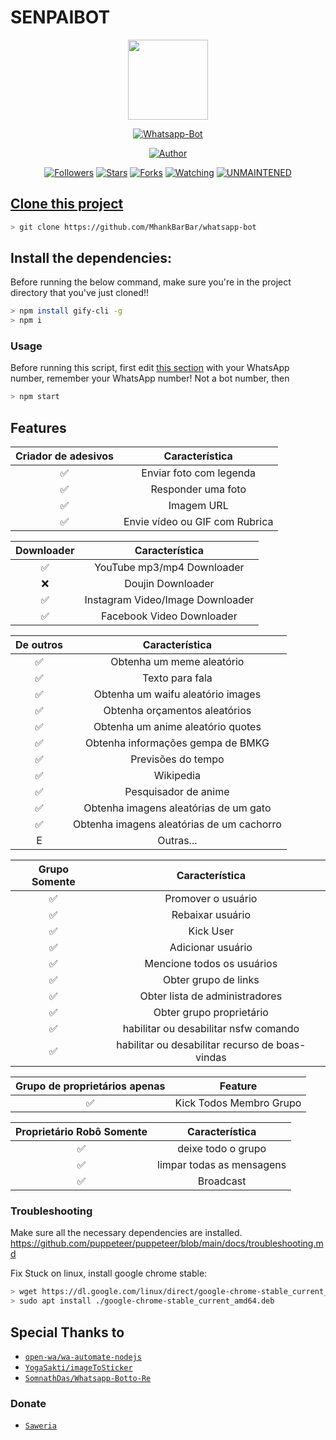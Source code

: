 # SENPAIBOT
<p align="center">
<img src="https://raw.githubusercontent.com/mhankbarbar/whatsapp-bot/master/media/img/Kaguya.png" width="128" height="128"/>
</p>
<p align="center">
<a href="#"><img title="Whatsapp-Bot" src="https://img.shields.io/badge/Whatsapp Bot-green?colorA=%23ff0000&colorB=%23017e40&style=for-the-badge"></a>
</p>
<p align="center">
<a href="https://github.com/mhankbarbar"><img title="Author" src="https://img.shields.io/badge/Author-mhankbarbar-red.svg?style=for-the-badge&logo=github"></a>
</p>
<p align="center">
<a href="https://github.com/mhankbarbar/followers"><img title="Followers" src="https://img.shields.io/github/followers/mhankbarbar?color=blue&style=flat-square"></a>
<a href="https://github.com/mhankbarbar/whatsapp-bot/stargazers/"><img title="Stars" src="https://img.shields.io/github/stars/mhankbarbar/whatsapp-bot?color=red&style=flat-square"></a>
<a href="https://github.com/mhankbarbar/whatsapp-bot/network/members"><img title="Forks" src="https://img.shields.io/github/forks/mhankbarbar/whatsapp-bot?color=red&style=flat-square"></a>
<a href="https://github.com/mhankbarbar/whatsapp-bot/watchers"><img title="Watching" src="https://img.shields.io/github/watchers/mhankbarbar/whatsapp-bot?label=Watchers&color=blue&style=flat-square"></a>
<a href="#"><img title="UNMAINTENED" src="https://img.shields.io/badge/UNMAINTENED-YES-blue.svg"</a>
</p>

## Clone this project

```bash
> git clone https://github.com/MhankBarBar/whatsapp-bot
```

## Install the dependencies:
Before running the below command, make sure you're in the project directory that
you've just cloned!!

```bash
> npm install gify-cli -g
> npm i
```

### Usage
Before running this script, first edit [this section](https://github.com/MhankBarBar/whatsapp-bot/blob/master/msgHndlr.js#L67) with your WhatsApp number, remember your WhatsApp number!  Not a bot number, then
```bash
> npm start
```

## Features

| Criador de adesivos |                Característica           |
| :-----------: | :--------------------------------: |
|       ✅       | Enviar foto com legenda          |
|       ✅       | Responder uma foto                    |
|       ✅       | Imagem URL                        |
|       ✅       | Envie vídeo ou GIF com Rubrica   |


| Downloader |                     Característica                |
| :------------: | :---------------------------------------------: |
|       ✅        |   YouTube mp3/mp4 Downloader                    |
|       ❌        |   Doujin Downloader         |
|       ✅        |   Instagram Video/Image Downloader                  |
|       ✅        |   Facebook Video Downloader                  |


| De outros  |                     Característica                     |
| :------------: | :---------------------------------------------: |
|       ✅        |   Obtenha um meme aleatório             |
|       ✅        |   Texto para fala                |
|       ✅        |   Obtenha um waifu aleatório images     |
|       ✅        |   Obtenha orçamentos aleatórios           |
|       ✅        |   Obtenha um anime aleatório quotes     |
|       ✅        |   Obtenha informações gempa de BMKG      |
|       ✅        |   Previsões do tempo     |
|       ✅        |   Wikipedia                 |
|       ✅        |   Pesquisador de anime    |
|       ✅        |   Obtenha imagens aleatórias de um gato       |
|       ✅        |   Obtenha imagens aleatórias de um cachorro       |
|      E        |   Outras...                     |


| Grupo Somente  |                     Característica                     |
| :------------: | :---------------------------------------------: |
|       ✅        |   Promover o usuário                  |
|       ✅        |   Rebaixar usuário                   |
|       ✅        |   Kick User                     |
|       ✅        |   Adicionar usuário                      |
|       ✅        |   Mencione todos os usuários              |
|       ✅        |   Obter grupo de links                |
|       ✅        |   Obter lista de administradores                |
|       ✅        |   Obter grupo proprietário               |
|       ✅        |   habilitar ou desabilitar nsfw comando|
|       ✅        |   habilitar ou desabilitar recurso de boas-vindas|


| Grupo de proprietários apenas  |              Feature                |
| :------------: | :---------------------------------------------: |
|       ✅        |   Kick Todos Membro Grupo                 |

| Proprietário Robô Somente  |              Característica                |
| :------------: | :---------------------------------------------: |
|       ✅        |   deixe todo o grupo                   |
|       ✅        |   limpar todas as mensagens                 |
|       ✅        |   Broadcast                      |


### Troubleshooting
Make sure all the necessary dependencies are installed.
https://github.com/puppeteer/puppeteer/blob/main/docs/troubleshooting.md

Fix Stuck on linux, install google chrome stable:
```bash
> wget https://dl.google.com/linux/direct/google-chrome-stable_current_amd64.deb
> sudo apt install ./google-chrome-stable_current_amd64.deb
```
## Special Thanks to
* [`open-wa/wa-automate-nodejs`](https://github.com/open-wa/wa-automate-nodejs)
* [`YogaSakti/imageToSticker`](https://github.com/YogaSakti/imageToSticker)
* [`SomnathDas/Whatsapp-Botto-Re`](https://github.com/SomnathDas/Whatsapp-Botto-Re)

### Donate
* [`Saweria`](https://saweria.co/donate/mhankbarbar)
